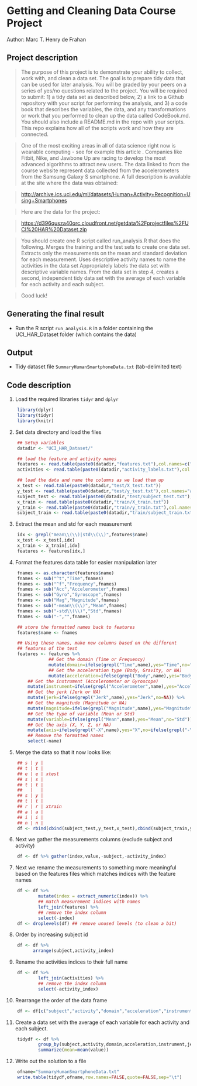 Getting and Cleaning Data Course Project
========================================
Author: Marc T. Henry de Frahan

Project description
-------------------

> The purpose of this project is to demonstrate your ability to collect, work with, and clean a data set. The goal is to prepare tidy data that can be used for later analysis. You will be graded by your peers on a series of yes/no questions related to the project. You will be required to submit: 1) a tidy data set as described below, 2) a link to a Github repository with your script for performing the analysis, and 3) a code book that describes the variables, the data, and any transformations or work that you performed to clean up the data called CodeBook.md. You should also include a README.md in the repo with your scripts. This repo explains how all of the scripts work and how they are connected.

> One of the most exciting areas in all of data science right now is wearable computing - see for example this article . Companies like Fitbit, Nike, and Jawbone Up are racing to develop the most advanced algorithms to attract new users. The data linked to from the course website represent data collected from the accelerometers from the Samsung Galaxy S smartphone. A full description is available at the site where the data was obtained:

> http://archive.ics.uci.edu/ml/datasets/Human+Activity+Recognition+Using+Smartphones

> Here are the data for the project:

> https://d396qusza40orc.cloudfront.net/getdata%2Fprojectfiles%2FUCI%20HAR%20Dataset.zip

> You should create one R script called run_analysis.R that does the following.
> Merges the training and the test sets to create one data set.
> Extracts only the measurements on the mean and standard deviation for each measurement.
> Uses descriptive activity names to name the activities in the data set
> Appropriately labels the data set with descriptive variable names.
> From the data set in step 4, creates a second, independent tidy data set with the average of each variable for each activity and each subject.

> Good luck!


Generating the final result
-------------------------------

* Run the R script `run_analysis.R` in a folder containing the UCI_HAR_Dataset folder (which contains the data)


Output
----------------
* Tidy dataset file `SummaryHumanSmartphoneData.txt` (tab-delimited text)

Code description
----------------

1) Load the required libraries `tidyr` and `dplyr`
```r
    library(dplyr)
    library(tidyr)
    library(knitr)
```

2) Set data directory and load the files
```r
    ## Setup variables
    datadir <- "UCI_HAR_Dataset/"

    ## load the feature and activity names
    features <- read.table(paste0(datadir,"features.txt"),col.names=c("index","name"))
    activities <- read.table(paste0(datadir,"activity_labels.txt"),col.names=c("activity_index","activity"))

    ## load the data and name the columns as we load them up
    x_test <- read.table(paste0(datadir,"test/X_test.txt"))
    y_test <- read.table(paste0(datadir,"test/y_test.txt"),col.names="activity_index")
    subject_test <- read.table(paste0(datadir,"test/subject_test.txt"),col.names="subject")
    x_train <- read.table(paste0(datadir,"train/X_train.txt"))
    y_train <- read.table(paste0(datadir,"train/y_train.txt"),col.names="activity_index")
    subject_train <- read.table(paste0(datadir,"train/subject_train.txt"),col.names="subject")
```

3) Extract the mean and std for each measurement
```r
    idx <- grepl("mean\\(\\)|std\\(\\)",features$name)
    x_test <- x_test[,idx]
    x_train <- x_train[,idx]
    features <- features[idx,]
```

4) Format the features data table for easier manipulation later
```r
    fnames <- as.character(features$name)
    fnames <- sub("^t","Time",fnames)
    fnames <- sub("^f","Frequency",fnames)
    fnames <- sub("Acc","Accelerometer",fnames)
    fnames <- sub("Gyro","Gyroscope",fnames)
    fnames <- sub("Mag","Magnitude",fnames)
    fnames <- sub("-mean\\(\\)","Mean",fnames)
    fnames <- sub("-std\\(\\)","Std",fnames)
    fnames <- sub("-","",fnames)

    ## store the formatted names back to features
    features$name <- fnames

    ## Using these names, make new columns based on the different
    ## features of the test
    features <- features %>%
             	## Get the domain (Time or Frequency)
                mutate(domain=ifelse(grepl("Time",name),yes="Time",no="Frequency")) %>%
                ## Get the acceleration type (Body, Gravity, or NA)
                mutate(acceleration=ifelse(grepl("Body",name),yes="Body",no=ifelse(grepl("Gravity",name),yes="Gravity",no=NA))) %>%
 		## Get the instrument (Accelerometer or Gyroscope)
		mutate(instrument=ifelse(grepl("Accelerometer",name),yes="Accelerometer",no="Gyroscope")) %>%
		## Get the jerk (Jerk or NA)
		mutate(jerk=ifelse(grepl("Jerk",name),yes="Jerk",no=NA)) %>%
		## Get the magnitude (Magnitude or NA)
		mutate(magnitude=ifelse(grepl("Magnitude",name),yes="Magnitude",no=NA)) %>%
		## Get the type of variable (Mean or Std)
		mutate(variable=ifelse(grepl("Mean",name),yes="Mean",no="Std")) %>%
		## Get the axis (X, Y, Z, or NA)
		mutate(axis=ifelse(grepl("-X",name),yes="X",no=ifelse(grepl("-Y",name),yes="Y",no=ifelse(grepl("-Z",name),yes="Z",no=NA)))) %>%
		## Remove the formatted names
		select(-name)
```

5) Merge the data so that it now looks like:
```r
    ## s | y |
    ## t | t |
    ## e | e | xtest
    ## s | s |
    ## t | t |
    ##   |   |
    ## s | y |
    ## t | t |
    ## r | r | xtrain
    ## a | a |
    ## i | i |
    ## n | n |
    df <- rbind(cbind(subject_test,y_test,x_test),cbind(subject_train,y_train,x_train))
```

6) Next we gather the measurements columns (exclude subject and activity)
```r
    df <- df %>% gather(index,value,-subject,-activity_index)
```

7) Next we rename the measurements to something more meaningful based on the features files which matches indices with the feature names
```r
    df <- df %>%
            mutate(index = extract_numeric(index)) %>%
            ## match measurement indices with names
            left_join(features) %>%
            ## remove the index column
            select(-index)
    df <- droplevels(df) ## remove unused levels (to clean a bit)
```

8) Order by increasing subject id
```r
    df <- df %>%
          arrange(subject,activity_index)
```

9) Rename the activities indices to their full name
```r
    df <- df %>%
            left_join(activities) %>%
            ## remove the index column
            select(-activity_index)
```

10) Rearrange the order of the data frame
```r
    df <- df[c("subject","activity","domain","acceleration","instrument","jerk","magnitude","axis","variable","value")]
```

11) Create a data set with the average of each variable for each activity and each subject.
```r
    tidydf <- df %>%
            group_by(subject,activity,domain,acceleration,instrument,jerk,magnitude,axis,variable) %>%
            summarize(mean=mean(value))
```

12) Write out the solution to a file
```r
    ofname="SummaryHumanSmartphoneData.txt"
    write.table(tidydf,ofname,row.names=FALSE,quote=FALSE,sep="\t")
```